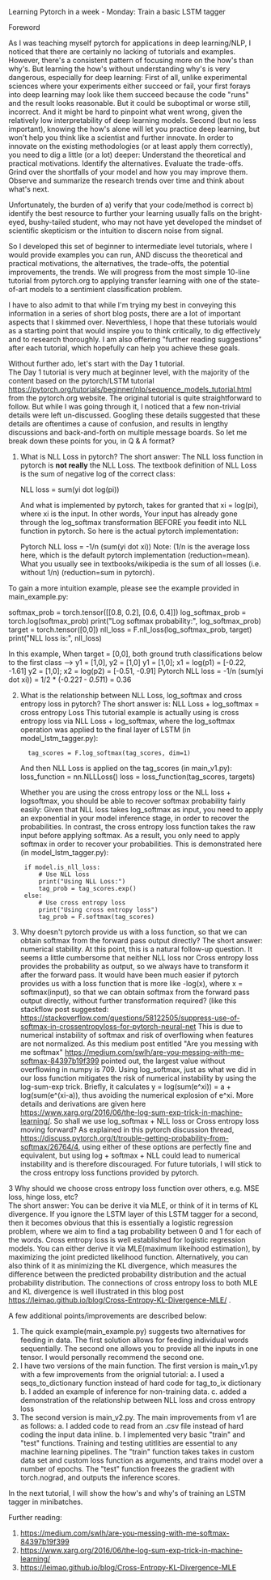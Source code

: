 Learning Pytorch in a week - Monday: Train a basic LSTM tagger

Foreword

As I was teaching myself pytorch for applications in deep learning/NLP, I noticed that there are certainly no lacking of tutorials and examples.
However, there's a consistent pattern of focusing more on the how's than why's. But learning the how's without understanding why's is very 
dangerous, especially for deep learning: 
First of all, unlike experimental sciences where your experiments either succeed or fail, your first forays into deep learning may look like them succeed because the code "runs" and the result looks reasonable. But it could be suboptimal or worse still, incorrect. 
And it might be hard to pinpoint what went wrong, given the relatively low interpretability of deep learning models. 
Second (but no less important), knowing the how's alone will let you practice deep learning, but won't help you think like a scientist 
and further innovate. In order to innovate on the existing methodologies (or at least apply them correctly), you need to dig a little (or a lot) deeper: Understand the
theoretical and practical motivations. Identify the alternatives. Evaluate the trade-offs. Grind over the shortfalls of your model and how you may improve them. 
Observe and summarize the research trends over time and think about what's next. 

Unfortunately, the burden of a) verify that your code/method is correct b) identify the best resource to further your learning usually 
falls on the bright-eyed, bushy-tailed student, who may not have yet developed the mindset of scientific skepticism or the intuition to discern noise from signal. 

So I developed this set of beginner to intermediate level tutorials, where I would provide examples you can run, AND discuss the theoretical and practical motivations, 
the alternatives, the trade-offs, the potential improvements, the trends. We will progress from the most simple 10-line tutorial from pytorch.org 
to applying transfer learning with one of the state-of-art models to a sentimient classification problem. 

I have to also admit to that while I'm trying my best in conveying this information in a series of short blog posts, 
there are a lot of important aspects that I skimmed over. Neverthless, I hope that these tutorials would as a starting point that 
would inspire you to think critically, to dig effectively and to research thoroughly. I am also offering "further reading suggestions" 
after each tutorial, which hopefully can help you achieve these goals. 

Without further ado,  let's start with the Day 1 tutorial.      
The Day 1 tutorial is very much at beginner level, with the majority of the content based on the pytorch/LSTM tutorial
<https://pytorch.org/tutorials/beginner/nlp/sequence_models_tutorial.html> from the pytorch.org website. 
The original tutorial is quite straightforward to follow. But while I was going through it, I noticed that a few non-trivial
details were left un-discussed. Googling these details suggested that these details are oftentimes a cause of confusion, and results 
in lengthy discussions and back-and-forth on multiple message boards. 
So let me break down these points for you, in Q & A format? 
1. What is NLL Loss in pytorch? 
   The short answer: The NLL loss function in pytorch is **not really** the NLL Loss.
   The textbook definition of NLL Loss is the sum of negative log of the correct class:
   
   NLL loss = sum(yi dot log(pi)) 
   
   And what is implemented by pytorch, takes for granted that xi = log(pi), where xi is the input. In other words, 
   Your input has already gone through the log_softmax transformation BEFORE you feedit into NLL function in pytorch.
   So here is the actual pytorch implementation:
   
   Pytorch NLL loss = -1/n (sum(yi dot xi))
Note: (1/n is the average loss here, which is the default pytorch implementation (reduction=mean). What you usually
   see in textbooks/wikipedia is the sum of all losses (i.e. without 1/n) (reduction=sum in pytorch). 

To gain a more intuition example, please see the example provided in main_example.py: 

   softmax_prob = torch.tensor([[0.8, 0.2], [0.6, 0.4]])
   log_softmax_prob = torch.log(softmax_prob)
   print("Log softmax probability:", log_softmax_prob)
   target = torch.tensor([0,0])
   nll_loss = F.nll_loss(log_softmax_prob, target)
   print("NLL loss is:", nll_loss)

In this example, When target = [0,0], both ground truth classifications below to the first class --> y1 = [1,0], y2 = [1,0]
   y1 = [1,0]; x1 = log(p1) = [-0.22, -1.61]
   y2 = [1,0]; x2 = log(p2) = [-0.51, -0.91]
   Pytorch NLL loss = -1/n (sum(yi dot xi)) = 1/2 * (-0.22*1 - 0.51*1) = 0.36

2. What is the relationship between NLL Loss, log_softmax and cross entropy loss in pytorch? 
   The short answer is:  NLL Loss + log_softmax = cross entropy Loss 
   This tutorial example is actually using is cross entropy loss via NLL Loss + log_softmax, 
   where the log_softmax operation was applied to the final layer of LSTM (in model_lstm_tagger.py): 
   
         tag_scores = F.log_softmax(tag_scores, dim=1)

   And then NLL Loss is applied on the tag_scores (in main_v1.py): 
         loss_function = nn.NLLLoss()
         loss = loss_function(tag_scores, targets)

   Whether you are using the cross entropy loss or the NLL loss + logsoftmax, you should be able to 
   recover softmax probability fairly easily: Given that NLL loss takes log_softmax as input, 
   you need to apply an exponential in your model inference stage, in order to recover the probabilities. 
   In contrast, the cross entropy loss function takes the raw input before applying softmax. As a result, you only need 
   to apply softmax in order to recover your probabilities. This is demonstrated here (in model_lstm_tagger.py):
        
        if model.is_nll_loss:
            # Use NLL loss
            print("Using NLL Loss:")
            tag_prob = tag_scores.exp()
        else:
            # Use cross entropy loss
            print("Using cross entropy loss")
            tag_prob = F.softmax(tag_scores)

        
3. Why doesn't pytorch provide us with a loss function, so that we can obtain softmax from the forward pass output directly? 
   The short answer: numerical stability. 
   At this point, this is a natural follow-up question. It seems a little cumbersome that neither NLL loss nor Cross 
   entropy loss provides the probability as output, so we always have to transform it after the forward pass. 
   It would have been much easier if pytorch provides us with a loss function that is more like -log(x), where x = softmax(input), 
   so that we can obtain softmax from the forward pass output directly, without further transformation required? (like this 
   stackflow post suggested: <https://stackoverflow.com/questions/58122505/suppress-use-of-softmax-in-crossentropyloss-for-pytorch-neural-net>
   This is due to numerical instability of softmax and risk of overflowing when features are not normalized. As this medium post entitled 
   "Are you messing with me softmax" <https://medium.com/swlh/are-you-messing-with-me-softmax-84397b19f399> pointed out, 
   the largest value without overflowing in numpy is 709. Using log_softmax, just as what we did in our loss function mitigates the risk of numerical instability
   by using the log-sum-exp trick. Briefly, it calculates y = log(sum(e^xi)) =  a + log(sum(e^(xi-a)), thus avoiding the numerical 
   explosion of e^xi. More details and derivations are given here <https://www.xarg.org/2016/06/the-log-sum-exp-trick-in-machine-learning/>.
   So shall we use  log_softmax + NLL loss or Cross entropy loss moving forward? As explained in this pytorch discussion thread, 
   <https://discuss.pytorch.org/t/trouble-getting-probability-from-softmax/26764/4>, using either of these options are perfectly fine 
   and equivalent, but using log + softmax + NLL could lead to numerical instability and is therefore discouraged. For future tutorials, 
   I will stick to the cross entropy loss functions provided by pytorch.    


3  Why should we choose cross entropy loss function over others, e.g. MSE loss, hinge loss, etc?  
   The short answer: You can be derive it via MLE, or think of it in terms of KL divergence. 
   If you ignore the LSTM layer of this LSTM tagger for a second, then it becomes obvious that this is essentially a logistic 
   regression problem, where we aim to find a tag probability between 0 and 1 for each of the words. Cross entropy loss 
   is well established for logistic regression models. You can either derive it via MLE(maximum likeihood estimation), by 
   maximizing the joint predicted likelihood function. Alternatively, you can also think of it as minimizing the KL divergence, 
   which measures the difference between the predicted probability distribution and the actual probability distribution. 
   The connections of cross entropy loss to both MLE and KL divergence is well illustrated in this blog post <https://leimao.github.io/blog/Cross-Entropy-KL-Divergence-MLE/> . 
    
A few additional points/improvements are described below: 
1. The quick example(main_example.py) suggests two alternatives for feeding in data. The first solution allows 
   for feeding individual words sequentially. The second one allows you to provide all the inputs in one tensor. I would 
   personally recommend the second one. 
2. I have two versions of the main function. The first version is main_v1.py with a few improvements from the orignial tutorial: 
   a. I used a seqs_to_dictionary function instead of hard code for tag_to_ix dictionary 
   b. I added an example of inference for non-training data. 
   c. added a demonstration of the relationship between NLL loss and cross entropy loss
3. The second version is main_v2.py. The main improvements from v1 are as follows: 
   a. I added code to read from an .csv file instead of hard coding the input data inline.
   b. I implemented very basic "train" and "test" functions.
      Training and testing utitlities are essential to any machine learning pipelines. The "train" function takes 
      takes in custom data set and custom loss function as arguments, and trains model over a number of epochs. The "test"
      function freezes the gradient with torch.nograd, and outputs the inference scores.  
   
In the next tutorial, I will show the how's and why's of training an LSTM tagger in minibatches.    

Further reading: 
1. https://medium.com/swlh/are-you-messing-with-me-softmax-84397b19f399
2. https://www.xarg.org/2016/06/the-log-sum-exp-trick-in-machine-learning/   
3. https://leimao.github.io/blog/Cross-Entropy-KL-Divergence-MLE 
    
